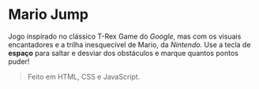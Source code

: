 # Mario Jump

Jogo inspirado no clássico T-Rex Game do _Google_, mas com os visuais encantadores e a trilha inesquecível de Mario, da _Nintendo._
Use a tecla de **espaço** para saltar e desviar dos obstáculos e marque quantos pontos puder!
> Feito em HTML, CSS e JavaScript.
